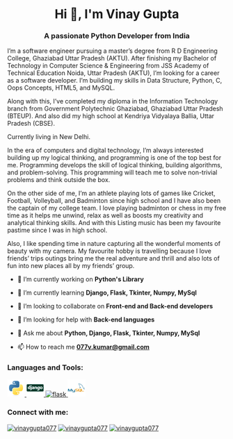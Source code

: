 <h1 align="center">Hi 👋, I'm Vinay Gupta</h1>
<h3 align="center">A passionate Python Developer from India</h3>


I’m a software engineer pursuing a master’s degree from R D Engineering College, Ghaziabad Uttar Pradesh (AKTU). After finishing my Bachelor of Technology in Computer Science & Engineering from JSS Academy of Technical Education Noida, Uttar Pradesh (AKTU), I’m looking for a career as a software developer. I’m building my skills in Data Structure, Python, C, Oops Concepts, HTML5, and MySQL.

Along with this, I’ve completed my diploma in the Information Technology branch from Government Polytechnic Ghaziabad, Ghaziabad Uttar Pradesh (BTEUP). And also did my high school at Kendriya Vidyalaya Ballia, Uttar Pradesh (CBSE).

Currently living in New Delhi.

In the era of computers and digital technology, I’m always interested building up my logical thinking, and programming is one of the top best for me. Programming develops the skill of logical thinking, building algorithms, and problem-solving. This programming will teach me to solve non-trivial problems and think outside the box.

On the other side of me, I’m an athlete playing lots of games like Cricket, Football, Volleyball, and Badminton since high school and I have also been the captain of my college team. I love playing badminton or chess in my free time as it helps me unwind, relax as well as boosts my creativity and analytical thinking skills. And with this Listing music has been my favourite pastime since I was in high school.

Also, I like spending time in nature capturing all the wonderful moments of beauty with my camera. My favourite hobby is travelling because I love friends’ trips outings bring me the real adventure and thrill and also lots of fun into new places all by my friends’ group.


- 🔭 I’m currently working on **Python's Library**

- 🌱 I’m currently learning **Django, Flask, Tkinter, Numpy, MySql**

- 👯 I’m looking to collaborate on **Front-end and Back-end developers**

- 🤝 I’m looking for help with **Back-end languages**

- 💬 Ask me about **Python, Django, Flask, Tkinter, Numpy, MySql**

- 📫 How to reach me **077v.kumar@gmail.com**
<h3 align="left">Languages and Tools:</h3>
<p align="left"> <a href="https://www.python.org" target="_blank" rel="noreferrer"> <img src="https://raw.githubusercontent.com/devicons/devicon/master/icons/python/python-original.svg" alt="python" width="40" height="40"/> </a> <a href="https://www.djangoproject.com/" target="_blank" rel="noreferrer"> <img src="https://raw.githubusercontent.com/devicons/devicon/master/icons/django/django-original.svg" alt="django" width="40" height="40"/> </a> <a href="https://flask.palletsprojects.com/" target="_blank" rel="noreferrer"> <img src="https://www.vectorlogo.zone/logos/pocoo_flask/pocoo_flask-icon.svg" alt="flask" width="40" height="40"/> </a> <a href="https://www.mysql.com/" target="_blank" rel="noreferrer"> <img src="https://raw.githubusercontent.com/devicons/devicon/master/icons/mysql/mysql-original-wordmark.svg" alt="mysql" width="40" height="40"/> </a>  </p>




<h3 align="left">Connect with me:</h3>
<p align="left"> 
<a href="https://linkedin.com/in/vinaygupta077" target="blank"><img align="center" src="https://raw.githubusercontent.com/rahuldkjain/github-profile-readme-generator/master/src/images/icons/Social/linked-in-alt.svg" alt="vinaygupta077" height="30" width="40" /></a>
<a href="https://twitter.com/vinaygupta077" target="blank"><img align="center" src="https://raw.githubusercontent.com/rahuldkjain/github-profile-readme-generator/master/src/images/icons/Social/twitter.svg" alt="vinaygupta077" height="30" width="40" /></a>
<a href="https://fb.com/vinaygupta077" target="blank"><img align="center" src="https://raw.githubusercontent.com/rahuldkjain/github-profile-readme-generator/master/src/images/icons/Social/facebook.svg" alt="vinaygupta077" height="30" width="40" /></a>
</p>


